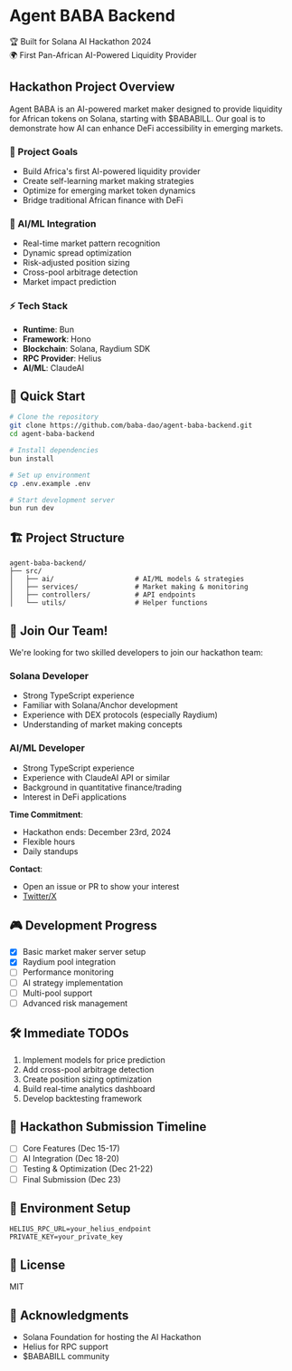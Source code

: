# Agent BABA Backend

🏆 Built for Solana AI Hackathon 2024  
🌍 First Pan-African AI-Powered Liquidity Provider

## Hackathon Project Overview

Agent BABA is an AI-powered market maker designed to provide liquidity for African tokens on Solana, starting with $BABABILL. Our goal is to demonstrate how AI can enhance DeFi accessibility in emerging markets.

### 🎯 Project Goals

- Build Africa's first AI-powered liquidity provider
- Create self-learning market making strategies
- Optimize for emerging market token dynamics
- Bridge traditional African finance with DeFi

### 🧠 AI/ML Integration

- Real-time market pattern recognition
- Dynamic spread optimization
- Risk-adjusted position sizing
- Cross-pool arbitrage detection
- Market impact prediction

### ⚡ Tech Stack

- **Runtime**: Bun
- **Framework**: Hono
- **Blockchain**: Solana, Raydium SDK
- **RPC Provider**: Helius
- **AI/ML**: ClaudeAI

## 🚀 Quick Start

```bash
# Clone the repository
git clone https://github.com/baba-dao/agent-baba-backend.git
cd agent-baba-backend

# Install dependencies
bun install

# Set up environment
cp .env.example .env

# Start development server
bun run dev
```

## 🏗️ Project Structure

```
agent-baba-backend/
├── src/
│   ├── ai/                    # AI/ML models & strategies
│   ├── services/              # Market making & monitoring
│   ├── controllers/           # API endpoints
│   └── utils/                 # Helper functions
```

## 🤝 Join Our Team!

We're looking for two skilled developers to join our hackathon team:

### Solana Developer

- Strong TypeScript experience
- Familiar with Solana/Anchor development
- Experience with DEX protocols (especially Raydium)
- Understanding of market making concepts

### AI/ML Developer

- Strong TypeScript experience
- Experience with ClaudeAI API or similar
- Background in quantitative finance/trading
- Interest in DeFi applications

**Time Commitment**:

- Hackathon ends: December 23rd, 2024
- Flexible hours
- Daily standups

**Contact**:

- Open an issue or PR to show your interest
- [Twitter/X](@bababillmeme)

## 🎮 Development Progress

- [x] Basic market maker server setup
- [x] Raydium pool integration
- [ ] Performance monitoring
- [ ] AI strategy implementation
- [ ] Multi-pool support
- [ ] Advanced risk management

## 🛠️ Immediate TODOs

1. Implement models for price prediction
2. Add cross-pool arbitrage detection
3. Create position sizing optimization
4. Build real-time analytics dashboard
5. Develop backtesting framework

## 🏁 Hackathon Submission Timeline

- [ ] Core Features (Dec 15-17)
- [ ] AI Integration (Dec 18-20)
- [ ] Testing & Optimization (Dec 21-22)
- [ ] Final Submission (Dec 23)

## 🔑 Environment Setup

```env
HELIUS_RPC_URL=your_helius_endpoint
PRIVATE_KEY=your_private_key
```

## 📜 License

MIT

## 🙏 Acknowledgments

- Solana Foundation for hosting the AI Hackathon
- Helius for RPC support
- $BABABILL community
